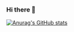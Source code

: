 ### Hi there 👋

[![Anurag's GitHub stats](https://github-readme-stats.vercel.app/api?username=selvintuscano)](https://github.com/anuraghazra/github-readme-stats)

